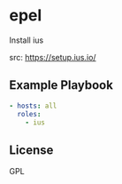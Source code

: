 epel
====

Install ius

src: https://setup.ius.io/

Example Playbook
----------------

```yaml
- hosts: all
  roles:
    - ius
```
License
-------

GPL
